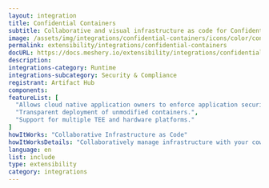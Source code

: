 ```yaml
---
layout: integration
title: Confidential Containers
subtitle: Collaborative and visual infrastructure as code for Confidential Containers
image: /assets/img/integrations/confidential-containers/icons/color/confidential-containers-color.svg
permalink: extensibility/integrations/confidential-containers
docURL: https://docs.meshery.io/extensibility/integrations/confidential containers
description: 
integrations-category: Runtime
integrations-subcategory: Security & Compliance
registrant: Artifact Hub
components: 
featureList: [
  "Allows cloud native application owners to enforce application security requirements.",
  "Transparent deployment of unmodified containers.",
  "Support for multiple TEE and hardware platforms."
]
howItWorks: "Collaborative Infrastructure as Code"
howItWorksDetails: "Collaboratively manage infrastructure with your coworkers synchronously sharing the same designs."
language: en
list: include
type: extensibility
category: integrations
---
```

